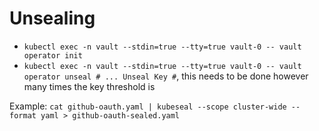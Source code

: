 # Unsealing

- `kubectl exec -n vault --stdin=true --tty=true vault-0 -- vault operator init`
- `kubectl exec -n vault --stdin=true --tty=true vault-0 -- vault operator unseal # ... Unseal Key #`, this needs to be done however many times the key threshold is

Example: `cat github-oauth.yaml | kubeseal --scope cluster-wide --format yaml > github-oauth-sealed.yaml`
